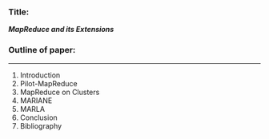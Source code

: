 ### Title:
___MapReduce and its Extensions___

### Outline of paper:

---
<ol>
<li> Introduction </li>
<li> Pilot-MapReduce </li>
<li> MapReduce on Clusters </li>
<li> MARIANE </li>
<li> MARLA </li>
<li> Conclusion </li>
<li> Bibliography </li>
</ol>
